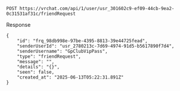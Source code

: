 `POST https://vrchat.com/api/1/user/usr_301602c9-ef09-44cb-9ea2-0c31531af31c/friendRequest`

Response

```
{
    "id": "frq_98db998e-97be-4395-8813-39e44725fead",
    "senderUserId": "usr_2780213c-7d69-4974-91d5-b5617890f7d4",
    "senderUsername": "GpClubVipPass",
    "type": "friendRequest",
    "message": "",
    "details": "{}",
    "seen": false,
    "created_at": "2025-06-13T05:22:31.891Z"
}
```